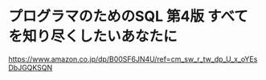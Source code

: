 # プログラマのためのSQL 第4版 すべてを知り尽くしたいあなたに
https://www.amazon.co.jp/dp/B00SF6JN4U/ref=cm_sw_r_tw_dp_U_x_oYEsDbJGQKSQN